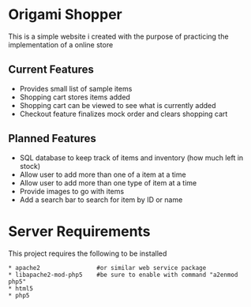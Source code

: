Origami Shopper
===============

This is a simple website i created with the purpose of practicing the implementation of a online store

Current Features
----------------

* Provides small list of sample items
* Shopping cart stores items added
* Shopping cart can be viewed to see what is currently added
* Checkout feature finalizes mock order and clears shopping cart

Planned Features
----------------

* SQL database to keep track of items and inventory (how much left in stock)
* Allow user to add more than one of a item at a time
* Allow user to add more than one type of item at a time
* Provide images to go with items
* Add a search bar to search for item by ID or name

Server Requirements
===================

This project requires the following to be installed
```
* apache2                #or similar web service package
* libapache2-mod-php5    #be sure to enable with command "a2enmod php5"
* html5
* php5
```
